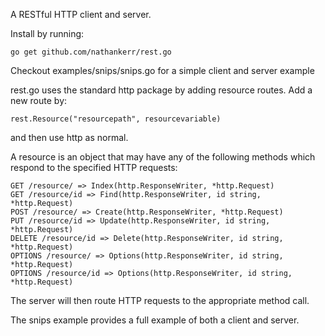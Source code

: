 A RESTful HTTP client and server.

Install by running:

	go get github.com/nathankerr/rest.go

Checkout examples/snips/snips.go for a simple client and server example

rest.go uses the standard http package by adding resource routes. Add
a new route by:

	rest.Resource("resourcepath", resourcevariable)

and then use http as normal.

A resource is an object that may have any of the following methods which
respond to the specified HTTP requests:

	GET /resource/ => Index(http.ResponseWriter, *http.Request)
	GET /resource/id => Find(http.ResponseWriter, id string, *http.Request)
	POST /resource/ => Create(http.ResponseWriter, *http.Request)
	PUT /resource/id => Update(http.ResponseWriter, id string, *http.Request)
	DELETE /resource/id => Delete(http.ResponseWriter, id string, *http.Request)
	OPTIONS /resource/ => Options(http.ResponseWriter, id string, *http.Request)
	OPTIONS /resource/id => Options(http.ResponseWriter, id string, *http.Request)

The server will then route HTTP requests to the appropriate method call.

The snips example provides a full example of both a client and server.